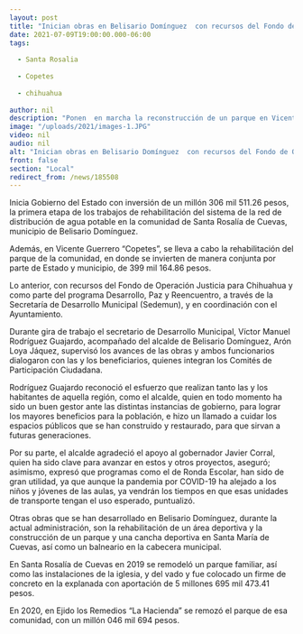 ```yaml
---
layout: post
title: "Inician obras en Belisario Domínguez  con recursos del Fondo de Operación Justicia para Chihuahua"
date: 2021-07-09T19:00:00.000-06:00
tags:
  
  - Santa Rosalia
  
  - Copetes
  
  - chihuahua
  
author: nil
description: "Ponen  en marcha la reconstrucción de un parque en Vicente Guerrero (Copetes) e inician la primera etapa de rehabilitación de la red de distribución de agua potable. "
image: "/uploads/2021/images-1.JPG"
video: nil
audio: nil
alt: "Inician obras en Belisario Domínguez  con recursos del Fondo de Operación Justicia para Chihuahua"
front: false
section: "Local"
redirect_from: /news/185508
---
```


Inicia Gobierno del Estado con inversión de un millón 306 mil 511.26 pesos, la primera etapa de los trabajos de rehabilitación del sistema de la red de distribución de agua potable en la comunidad de Santa Rosalía de Cuevas, municipio de Belisario Domínguez.

Además, en Vicente Guerrero “Copetes”, se lleva a cabo la rehabilitación del parque de la comunidad, en donde se invierten de manera conjunta por parte de Estado y municipio, de 399 mil 164.86 pesos.

Lo anterior, con recursos del Fondo de Operación Justicia para Chihuahua y como parte del programa Desarrollo, Paz y Reencuentro, a través de la Secretaría de Desarrollo Municipal (Sedemun), y en coordinación con el Ayuntamiento.

Durante gira de trabajo el secretario de Desarrollo Municipal, Víctor Manuel Rodríguez Guajardo, acompañado del alcalde de Belisario Domínguez, Arón Loya Jáquez, supervisó los avances de las obras y ambos funcionarios dialogaron con las y los beneficiarios, quienes integran los Comités de Participación Ciudadana. 

Rodríguez Guajardo reconoció el esfuerzo que realizan tanto las y los habitantes de aquella región, como el alcalde, quien en todo momento ha sido un buen gestor ante las distintas instancias de gobierno, para lograr los mayores beneficios para la población, e hizo un llamado a cuidar los espacios públicos que se han construido y restaurado, para que sirvan a futuras generaciones.

Por su parte, el alcalde agradeció el apoyo al gobernador Javier Corral, quien ha sido clave para avanzar en estos y otros proyectos, aseguró; asimismo, expresó que  programas como el de Ronda Escolar, han sido de gran utilidad, ya que aunque la pandemia por COVID-19 ha alejado a los niños y jóvenes de las aulas, ya vendrán los tiempos en que esas unidades de transporte tengan el uso esperado, puntualizó.  

Otras obras que se han desarrollado en Belisario Domínguez, durante la actual administración, son la rehabilitación de un área deportiva y la construcción de un parque y una cancha deportiva en Santa María de Cuevas, así como un balneario en la cabecera municipal.

En Santa Rosalía de Cuevas en 2019 se remodeló un parque familiar, así como las instalaciones de la iglesia, y del vado y fue colocado un firme de concreto en la explanada con aportación de 5 millones 695 mil 473.41 pesos. 

En 2020, en Ejido los Remedios “La Hacienda”  se remozó el parque de esa comunidad, con un millón 046 mil 694 pesos.